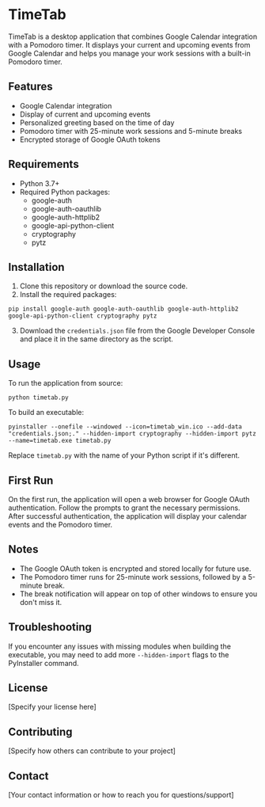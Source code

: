 # TimeTab

TimeTab is a desktop application that combines Google Calendar integration with a Pomodoro timer. It displays your current and upcoming events from Google Calendar and helps you manage your work sessions with a built-in Pomodoro timer.

## Features

- Google Calendar integration
- Display of current and upcoming events
- Personalized greeting based on the time of day
- Pomodoro timer with 25-minute work sessions and 5-minute breaks
- Encrypted storage of Google OAuth tokens

## Requirements

- Python 3.7+
- Required Python packages:
  - google-auth
  - google-auth-oauthlib
  - google-auth-httplib2
  - google-api-python-client
  - cryptography
  - pytz

## Installation

1. Clone this repository or download the source code.
2. Install the required packages:

```
pip install google-auth google-auth-oauthlib google-auth-httplib2 google-api-python-client cryptography pytz
```

3. Download the `credentials.json` file from the Google Developer Console and place it in the same directory as the script.

## Usage

To run the application from source:

```
python timetab.py
```

To build an executable:

```
pyinstaller --onefile --windowed --icon=timetab_win.ico --add-data "credentials.json;." --hidden-import cryptography --hidden-import pytz --name=timetab.exe timetab.py
```

Replace `timetab.py` with the name of your Python script if it's different.

## First Run

On the first run, the application will open a web browser for Google OAuth authentication. Follow the prompts to grant the necessary permissions. After successful authentication, the application will display your calendar events and the Pomodoro timer.

## Notes

- The Google OAuth token is encrypted and stored locally for future use.
- The Pomodoro timer runs for 25-minute work sessions, followed by a 5-minute break.
- The break notification will appear on top of other windows to ensure you don't miss it.

## Troubleshooting

If you encounter any issues with missing modules when building the executable, you may need to add more `--hidden-import` flags to the PyInstaller command.

## License

[Specify your license here]

## Contributing

[Specify how others can contribute to your project]

## Contact

[Your contact information or how to reach you for questions/support]